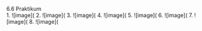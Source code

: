 6.6 Praktikum\
1.
![image](
2.
![image](
3.
![image](
4.
![image](
5.
![image](
6.
![image](
7.
![image](
8.
![image](
